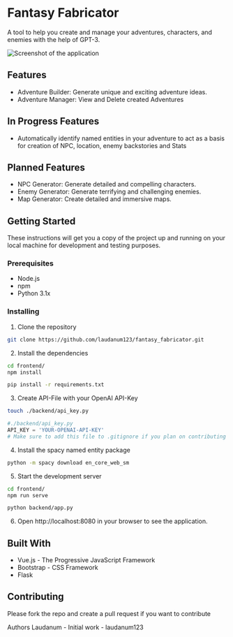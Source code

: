 # Fantasy Fabricator
A tool to help you create and manage your adventures, characters, and enemies with the help of GPT-3.

![Screenshot of the application](sample.png)

## Features
- Adventure Builder: Generate unique and exciting adventure ideas.
- Adventure Manager: View and Delete created Adventures

## In Progress Features
- Automatically identify named entities in your adventure to act as a basis for creation of NPC, location, enemy backstories and Stats

## Planned Features
- NPC Generator: Generate detailed and compelling characters.
- Enemy Generator: Generate terrifying and challenging enemies.
- Map Generator: Create detailed and immersive maps.
## Getting Started
These instructions will get you a copy of the project up and running on your local machine for development and testing purposes.

### Prerequisites
- Node.js
- npm
- Python 3.1x

### Installing
1. Clone the repository
```sh
git clone https://github.com/laudanum123/fantasy_fabricator.git
```
2. Install the dependencies
```sh
cd frontend/ 
npm install
```
```sh
pip install -r requirements.txt
```
3. Create API-File with your OpenAI API-Key
```sh
touch ./backend/api_key.py
```
```python
#./backend/api_key.py
API_KEY = 'YOUR-OPENAI-API-KEY'
# Make sure to add this file to .gitignore if you plan on contributing
```

4. Install the spacy named entity package
```sh
python -m spacy download en_core_web_sm
```

5. Start the development server
```sh
cd frontend/ 
npm run serve
```
```sh
python backend/app.py
```

6. Open http://localhost:8080 in your browser to see the application.

## Built With
- Vue.js - The Progressive JavaScript Framework
- Bootstrap - CSS Framework
- Flask

## Contributing
Please fork the repo and create a pull request if you want to contribute

Authors
Laudanum - Initial work - laudanum123

